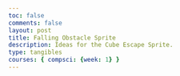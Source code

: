 ```yaml
---
toc: false
comments: false
layout: post
title: Falling Obstacle Sprite
description: Ideas for the Cube Escape Sprite.
type: tangibles
courses: { compsci: {week: 1} }
---
```

<script>
    var i = { blocks: [0x0F00, 0x2222, 0x00F0, 0x4444], color: 'cyan'   };
    var j = { blocks: [0x44C0, 0x8E00, 0x6440, 0x0E20], color: 'blue'   };
    var l = { blocks: [0x4460, 0x0E80, 0xC440, 0x2E00], color: 'orange' };
    var o = { blocks: [0xCC00, 0xCC00, 0xCC00, 0xCC00], color: 'yellow' };
    var s = { blocks: [0x06C0, 0x8C40, 0x6C00, 0x4620], color: 'green'  };
    var t = { blocks: [0x0E40, 0x4C40, 0x4E00, 0x4640], color: 'purple' };
    var z = { blocks: [0x0C60, 0x4C80, 0xC600, 0x2640], color: 'red'    };

    
    function eachblock(type, x, y, dir, fn) {
  var bit, result, row = 0, col = 0, blocks = type.blocks[dir];
  for(bit = 0x8000 ; bit > 0 ; bit = bit >> 1) {
    if (blocks & bit) {
      fn(x + col, y + row);
    }
    if (++col === 4) {
      col = 0;
      ++row;
    }
  }
};

function occupied(type, x, y, dir) {
  var result = false
  eachblock(type, x, y, dir, function(x, y) {
    if ((x < 0) || (x >= nx) || (y < 0) || (y >= ny) || getBlock(x,y))
      result = true;
  });
  return result;
};

function unoccupied(type, x, y, dir) {
  return !occupied(type, x, y, dir);
};

var pieces = [i,j,l,o,s,t,z];
var next = pieces[Math.round(Math.random(0, pieces.length-1))];

</script>